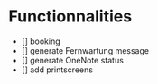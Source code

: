 # Functionnalities
- [] booking
- [] generate Fernwartung message
- [] generate OneNote status
- [] add printscreens